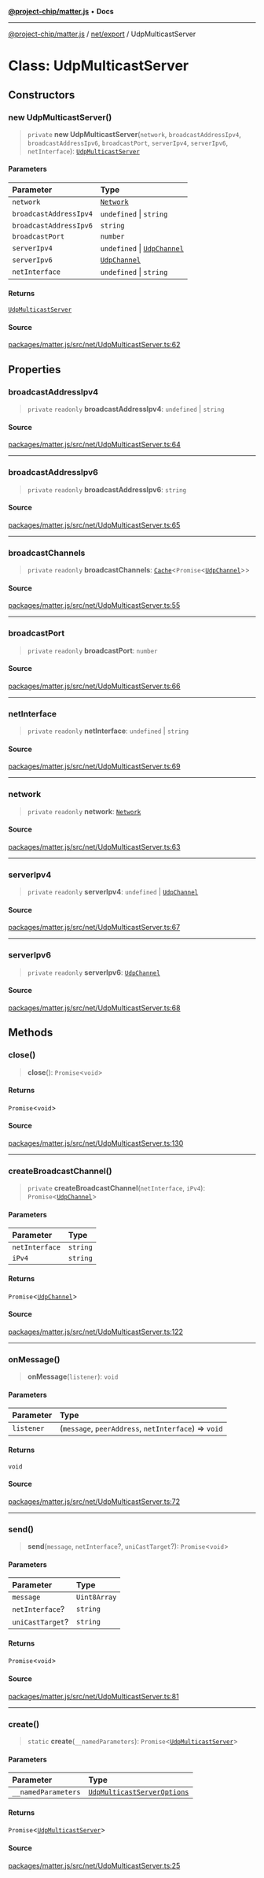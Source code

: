 [**@project-chip/matter.js**](../../../README.md) • **Docs**

***

[@project-chip/matter.js](../../../modules.md) / [net/export](../README.md) / UdpMulticastServer

# Class: UdpMulticastServer

## Constructors

### new UdpMulticastServer()

> `private` **new UdpMulticastServer**(`network`, `broadcastAddressIpv4`, `broadcastAddressIpv6`, `broadcastPort`, `serverIpv4`, `serverIpv6`, `netInterface`): [`UdpMulticastServer`](UdpMulticastServer.md)

#### Parameters

| Parameter | Type |
| :------ | :------ |
| `network` | [`Network`](Network.md) |
| `broadcastAddressIpv4` | `undefined` \| `string` |
| `broadcastAddressIpv6` | `string` |
| `broadcastPort` | `number` |
| `serverIpv4` | `undefined` \| [`UdpChannel`](../interfaces/UdpChannel.md) |
| `serverIpv6` | [`UdpChannel`](../interfaces/UdpChannel.md) |
| `netInterface` | `undefined` \| `string` |

#### Returns

[`UdpMulticastServer`](UdpMulticastServer.md)

#### Source

[packages/matter.js/src/net/UdpMulticastServer.ts:62](https://github.com/project-chip/matter.js/blob/7a8cbb56b87d4ccf34bec5a9a95ab40a1711324f/packages/matter.js/src/net/UdpMulticastServer.ts#L62)

## Properties

### broadcastAddressIpv4

> `private` `readonly` **broadcastAddressIpv4**: `undefined` \| `string`

#### Source

[packages/matter.js/src/net/UdpMulticastServer.ts:64](https://github.com/project-chip/matter.js/blob/7a8cbb56b87d4ccf34bec5a9a95ab40a1711324f/packages/matter.js/src/net/UdpMulticastServer.ts#L64)

***

### broadcastAddressIpv6

> `private` `readonly` **broadcastAddressIpv6**: `string`

#### Source

[packages/matter.js/src/net/UdpMulticastServer.ts:65](https://github.com/project-chip/matter.js/blob/7a8cbb56b87d4ccf34bec5a9a95ab40a1711324f/packages/matter.js/src/net/UdpMulticastServer.ts#L65)

***

### broadcastChannels

> `private` `readonly` **broadcastChannels**: [`Cache`](../../../util/export/classes/Cache.md)\<`Promise`\<[`UdpChannel`](../interfaces/UdpChannel.md)\>\>

#### Source

[packages/matter.js/src/net/UdpMulticastServer.ts:55](https://github.com/project-chip/matter.js/blob/7a8cbb56b87d4ccf34bec5a9a95ab40a1711324f/packages/matter.js/src/net/UdpMulticastServer.ts#L55)

***

### broadcastPort

> `private` `readonly` **broadcastPort**: `number`

#### Source

[packages/matter.js/src/net/UdpMulticastServer.ts:66](https://github.com/project-chip/matter.js/blob/7a8cbb56b87d4ccf34bec5a9a95ab40a1711324f/packages/matter.js/src/net/UdpMulticastServer.ts#L66)

***

### netInterface

> `private` `readonly` **netInterface**: `undefined` \| `string`

#### Source

[packages/matter.js/src/net/UdpMulticastServer.ts:69](https://github.com/project-chip/matter.js/blob/7a8cbb56b87d4ccf34bec5a9a95ab40a1711324f/packages/matter.js/src/net/UdpMulticastServer.ts#L69)

***

### network

> `private` `readonly` **network**: [`Network`](Network.md)

#### Source

[packages/matter.js/src/net/UdpMulticastServer.ts:63](https://github.com/project-chip/matter.js/blob/7a8cbb56b87d4ccf34bec5a9a95ab40a1711324f/packages/matter.js/src/net/UdpMulticastServer.ts#L63)

***

### serverIpv4

> `private` `readonly` **serverIpv4**: `undefined` \| [`UdpChannel`](../interfaces/UdpChannel.md)

#### Source

[packages/matter.js/src/net/UdpMulticastServer.ts:67](https://github.com/project-chip/matter.js/blob/7a8cbb56b87d4ccf34bec5a9a95ab40a1711324f/packages/matter.js/src/net/UdpMulticastServer.ts#L67)

***

### serverIpv6

> `private` `readonly` **serverIpv6**: [`UdpChannel`](../interfaces/UdpChannel.md)

#### Source

[packages/matter.js/src/net/UdpMulticastServer.ts:68](https://github.com/project-chip/matter.js/blob/7a8cbb56b87d4ccf34bec5a9a95ab40a1711324f/packages/matter.js/src/net/UdpMulticastServer.ts#L68)

## Methods

### close()

> **close**(): `Promise`\<`void`\>

#### Returns

`Promise`\<`void`\>

#### Source

[packages/matter.js/src/net/UdpMulticastServer.ts:130](https://github.com/project-chip/matter.js/blob/7a8cbb56b87d4ccf34bec5a9a95ab40a1711324f/packages/matter.js/src/net/UdpMulticastServer.ts#L130)

***

### createBroadcastChannel()

> `private` **createBroadcastChannel**(`netInterface`, `iPv4`): `Promise`\<[`UdpChannel`](../interfaces/UdpChannel.md)\>

#### Parameters

| Parameter | Type |
| :------ | :------ |
| `netInterface` | `string` |
| `iPv4` | `string` |

#### Returns

`Promise`\<[`UdpChannel`](../interfaces/UdpChannel.md)\>

#### Source

[packages/matter.js/src/net/UdpMulticastServer.ts:122](https://github.com/project-chip/matter.js/blob/7a8cbb56b87d4ccf34bec5a9a95ab40a1711324f/packages/matter.js/src/net/UdpMulticastServer.ts#L122)

***

### onMessage()

> **onMessage**(`listener`): `void`

#### Parameters

| Parameter | Type |
| :------ | :------ |
| `listener` | (`message`, `peerAddress`, `netInterface`) => `void` |

#### Returns

`void`

#### Source

[packages/matter.js/src/net/UdpMulticastServer.ts:72](https://github.com/project-chip/matter.js/blob/7a8cbb56b87d4ccf34bec5a9a95ab40a1711324f/packages/matter.js/src/net/UdpMulticastServer.ts#L72)

***

### send()

> **send**(`message`, `netInterface`?, `uniCastTarget`?): `Promise`\<`void`\>

#### Parameters

| Parameter | Type |
| :------ | :------ |
| `message` | `Uint8Array` |
| `netInterface`? | `string` |
| `uniCastTarget`? | `string` |

#### Returns

`Promise`\<`void`\>

#### Source

[packages/matter.js/src/net/UdpMulticastServer.ts:81](https://github.com/project-chip/matter.js/blob/7a8cbb56b87d4ccf34bec5a9a95ab40a1711324f/packages/matter.js/src/net/UdpMulticastServer.ts#L81)

***

### create()

> `static` **create**(`__namedParameters`): `Promise`\<[`UdpMulticastServer`](UdpMulticastServer.md)\>

#### Parameters

| Parameter | Type |
| :------ | :------ |
| `__namedParameters` | [`UdpMulticastServerOptions`](../interfaces/UdpMulticastServerOptions.md) |

#### Returns

`Promise`\<[`UdpMulticastServer`](UdpMulticastServer.md)\>

#### Source

[packages/matter.js/src/net/UdpMulticastServer.ts:25](https://github.com/project-chip/matter.js/blob/7a8cbb56b87d4ccf34bec5a9a95ab40a1711324f/packages/matter.js/src/net/UdpMulticastServer.ts#L25)
